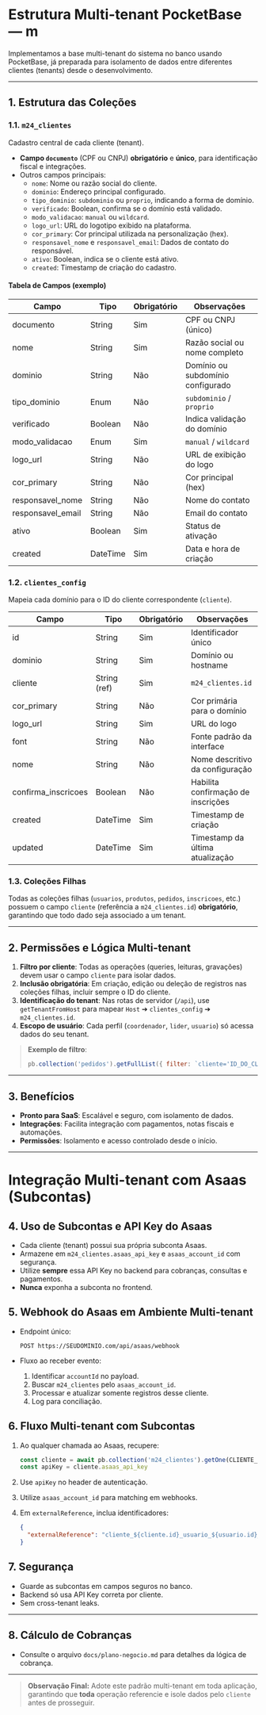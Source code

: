 # Estrutura Multi-tenant PocketBase — m

Implementamos a base multi-tenant do sistema no banco usando PocketBase, já preparada para isolamento de dados entre diferentes clientes (tenants) desde o desenvolvimento.

---

## 1. Estrutura das Coleções

### 1.1. `m24_clientes`

Cadastro central de cada cliente (tenant).

- **Campo `documento`** (CPF ou CNPJ) **obrigatório** e **único**, para identificação fiscal e integrações.
- Outros campos principais:
  - `nome`: Nome ou razão social do cliente.
  - `dominio`: Endereço principal configurado.
  - `tipo_dominio`: `subdominio` ou `proprio`, indicando a forma de domínio.
  - `verificado`: Boolean, confirma se o domínio está validado.
  - `modo_validacao`: `manual` ou `wildcard`.
  - `logo_url`: URL do logotipo exibido na plataforma.
  - `cor_primary`: Cor principal utilizada na personalização (hex).
  - `responsavel_nome` e `responsavel_email`: Dados de contato do responsável.
  - `ativo`: Boolean, indica se o cliente está ativo.
  - `created`: Timestamp de criação do cadastro.

#### Tabela de Campos (exemplo)

| Campo             | Tipo     | Obrigatório | Observações                       |
| ----------------- | -------- | ----------- | --------------------------------- |
| documento         | String   | Sim         | CPF ou CNPJ (único)               |
| nome              | String   | Sim         | Razão social ou nome completo     |
| dominio           | String   | Não         | Domínio ou subdomínio configurado |
| tipo_dominio      | Enum     | Não         | `subdominio` / `proprio`          |
| verificado        | Boolean  | Não         | Indica validação do domínio       |
| modo_validacao    | Enum     | Sim         | `manual` / `wildcard`             |
| logo_url          | String   | Não         | URL de exibição do logo           |
| cor_primary       | String   | Não         | Cor principal (hex)               |
| responsavel_nome  | String   | Não         | Nome do contato                   |
| responsavel_email | String   | Não         | Email do contato                  |
| ativo             | Boolean  | Sim         | Status de ativação                |
| created           | DateTime | Sim         | Data e hora de criação            |

### 1.2. `clientes_config`

Mapeia cada domínio para o ID do cliente correspondente (`cliente`).

| Campo               | Tipo         | Obrigatório | Observações                        |
| ------------------- | ------------ | ----------- | ---------------------------------- |
| id                  | String       | Sim         | Identificador único                |
| dominio             | String       | Sim         | Domínio ou hostname                |
| cliente             | String (ref) | Sim         | `m24_clientes.id`                  |
| cor_primary         | String       | Não         | Cor primária para o domínio        |
| logo_url            | String       | Sim         | URL do logo                        |
| font                | String       | Não         | Fonte padrão da interface          |
| nome                | String       | Não         | Nome descritivo da configuração    |
| confirma_inscricoes | Boolean      | Não         | Habilita confirmação de inscrições |
| created             | DateTime     | Sim         | Timestamp de criação               |
| updated             | DateTime     | Sim         | Timestamp da última atualização    |

### 1.3. Coleções Filhas

Todas as coleções filhas (`usuarios`, `produtos`, `pedidos`, `inscricoes`, etc.) possuem o campo `cliente` (referência a `m24_clientes.id`) **obrigatório**, garantindo que todo dado seja associado a um tenant.

---

## 2. Permissões e Lógica Multi-tenant

1. **Filtro por cliente**: Todas as operações (queries, leituras, gravações) devem usar o campo `cliente` para isolar dados.
2. **Inclusão obrigatória**: Em criação, edição ou deleção de registros nas coleções filhas, incluir sempre o ID do cliente.
3. **Identificação do tenant**: Nas rotas de servidor (`/api`), use `getTenantFromHost` para mapear `Host` ➔ `clientes_config` ➔ `m24_clientes.id`.
4. **Escopo de usuário**: Cada perfil (`coordenador`, `lider`, `usuario`) só acessa dados do seu tenant.

> **Exemplo de filtro**:
>
> ```js
> pb.collection('pedidos').getFullList({ filter: `cliente='ID_DO_CLIENTE'` })
> ```

---

## 3. Benefícios

- **Pronto para SaaS**: Escalável e seguro, com isolamento de dados.
- **Integrações**: Facilita integração com pagamentos, notas fiscais e automações.
- **Permissões**: Isolamento e acesso controlado desde o início.

---

# Integração Multi-tenant com Asaas (Subcontas)

## 4. Uso de Subcontas e API Key do Asaas

- Cada cliente (tenant) possui sua própria subconta Asaas.
- Armazene em `m24_clientes.asaas_api_key` e `asaas_account_id` com segurança.
- Utilize **sempre** essa API Key no backend para cobranças, consultas e pagamentos.
- **Nunca** exponha a subconta no frontend.

## 5. Webhook do Asaas em Ambiente Multi-tenant

- Endpoint único:

  ```
  POST https://SEUDOMINIO.com/api/asaas/webhook
  ```

- Fluxo ao receber evento:
  1. Identificar `accountId` no payload.
  2. Buscar `m24_clientes` pelo `asaas_account_id`.
  3. Processar e atualizar somente registros desse cliente.
  4. Log para conciliação.

## 6. Fluxo Multi-tenant com Subcontas

1. Ao qualquer chamada ao Asaas, recupere:

   ```js
   const cliente = await pb.collection('m24_clientes').getOne(CLIENTE_ID)
   const apiKey = cliente.asaas_api_key
   ```

2. Use `apiKey` no header de autenticação.
3. Utilize `asaas_account_id` para matching em webhooks.
4. Em `externalReference`, inclua identificadores:

   ```json
   {
     "externalReference": "cliente_${cliente.id}_usuario_${usuario.id}_inscricao_${inscricao.id}"
   }
   ```

## 7. Segurança

- Guarde as subcontas em campos seguros no banco.
- Backend só usa API Key correta por cliente.
- Sem cross-tenant leaks.

---

## 8. Cálculo de Cobranças

- Consulte o arquivo `docs/plano-negocio.md` para detalhes da lógica de cobrança.

---

> **Observação Final:**
> Adote este padrão multi-tenant em toda aplicação, garantindo que **toda** operação referencie e isole dados pelo `cliente` antes de prosseguir.
